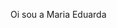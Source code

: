 Oi sou a Maria Eduarda

<!---
mariaeduardarodriguescruz/mariaeduardarodriguescruz is a ✨ special ✨ repository because its `README.md` (this file) appears on your GitHub profile.
You can click the Preview link to take a look at your changes.
--->
